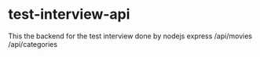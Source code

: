 # test-interview-api
This the backend for the test interview done by nodejs express
/api/movies
/api/categories
